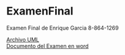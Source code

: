 # ExamenFinal
 Examen Final de Enrique Garcia 8-864-1269

[Archivo UML ](recursos/examen_uml.gif)<br>
[Documento del Examen en word](recursos/examen.docx)
